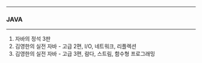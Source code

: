 -----
### JAVA
-----
1. 자바의 정석 3판
2. 김영한의 실전 자바 - 고급 2편, I/O, 네트워크, 리플렉션
3. 김영한의 실전 자바 - 고급 3편, 람다, 스트림, 함수형 프로그래밍
